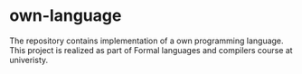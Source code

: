 # own-language
The repository contains implementation of a own programming language. This project is realized as part of Formal languages and compilers course at univeristy.
